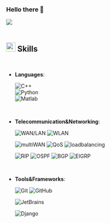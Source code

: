 ### Hello there 👋
<img src="https://user-images.githubusercontent.com/73097560/115834477-dbab4500-a447-11eb-908a-139a6edaec5c.gif"><br><br>

## <img src="https://media2.giphy.com/media/QssGEmpkyEOhBCb7e1/giphy.gif?cid=ecf05e47a0n3gi1bfqntqmob8g9aid1oyj2wr3ds3mg700bl&rid=giphy.gif" width ="25"><b> Skills</b>
<br>

<p align="center">

- **Languages**:
    
    ![C++](https://img.shields.io/badge/C++%20-%2300599C.svg?style=for-the-badge&logo=c%2B%2B&logoColor=white)<br>
    ![Python](https://img.shields.io/badge/Python%20-%2314354C.svg?style=for-the-badge&logo=python&logoColor=white)<br>
    ![Matlab](https://img.shields.io/badge/Matlab%20-%23E34F26.svg?style=for-the-badge)<br>

<br>

- **Telecommunication&Networking**:

    ![WAN/LAN](https://img.shields.io/badge/WAN%2FLAN%20-%23154F26.svg?style=for-the-badge)
    ![WLAN](https://img.shields.io/badge/WLAN%20-%230099cc.svg?style=for-the-badge)
    
    ![multiWAN](https://img.shields.io/badge/multiWAN%20-%23ff00ff.svg?style=for-the-badge)
    ![QoS](https://img.shields.io/badge/QoS%20-%23ff9966.svg?style=for-the-badge)
    ![loadbalancing](https://img.shields.io/badge/loadbalancing%20-%2366ff33.svg?style=for-the-badge)
    
    ![RIP](https://img.shields.io/badge/RIP%20-%23000066.svg?style=for-the-badge)
    ![OSPF](https://img.shields.io/badge/OSPF%20-%236600ff.svg?style=for-the-badge)
    ![BGP](https://img.shields.io/badge/BGP%20-%2300e6e6.svg?style=for-the-badge)
    ![EIGRP](https://img.shields.io/badge/EIGRP%20-%2300b300.svg?style=for-the-badge)
    
<br>

- **Tools&Frameworks**:

    ![Git](https://img.shields.io/badge/git-%23F05033.svg?style=for-the-badge&logo=git&logoColor=white)
    ![GitHub](https://img.shields.io/badge/github-%23121011.svg?style=for-the-badge&logo=github&logoColor=white)
    
    ![JetBrains](https://img.shields.io/static/v1?style=for-the-badge&message=JetBrains&color=000000&logo=JetBrains&logoColor=FFFFFF&label=)
    
    ![Django](https://img.shields.io/badge/django%20-%23092E20.svg?&style=for-the-badge&logo=django&logoColor=white)
    


<!--
**bpgrabi/bpgrabi** is a ✨ _special_ ✨ repository because its `README.md` (this file) appears on your GitHub profile.

Here are some ideas to get you started:

- 🔭 I’m currently working on ...
- 🌱 I’m currently learning ...
- 👯 I’m looking to collaborate on ...
- 🤔 I’m looking for help with ...
- 💬 Ask me about ...
- 📫 How to reach me: ...
- 😄 Pronouns: ...
- ⚡ Fun fact: ...
-->
